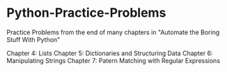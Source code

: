 # Python-Practice-Problems
Practice Problems from the end of many chapters in "Automate the Boring Stuff With Python"

Chapter 4: Lists
Chapter 5: Dictionaries and Structuring Data
Chapter 6: Manipulating Strings
Chapter 7: Patern Matching with Regular Expressions

